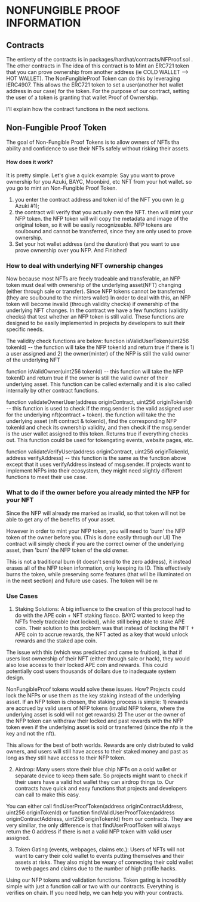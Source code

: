 # NONFUNGIBLE PROOF INFORMATION
## Contracts 
The entirety of the contracts is in packages/hardhat/contracts/NFProof.sol . The other contracts in 
The idea of this contract is to Mint an ERC721 token that you can prove ownership from another address (ie COLD WALLET --> HOT WALLET). The NonFungibleProof Token can do this by leveraging IERC4907. This allows the ERC721 token to set a user(another hot wallet address in our case) for the token. For the purpose of our contract, setting the user of a token is granting that wallet Proof of Ownership. 

I'll explain how the contract functions in the next sections.

## Non-Fungible Proof Token
The goal of Non-Fungible Proof Tokens is to allow owners of NFTs tha ability and confidence to use their NFTs safely without risking their assets. 

#### How does it work?
It is pretty simple. Let's give a quick example: Say you want to prove ownership for you Azuki, BAYC, Moonbird, etc NFT from your hot wallet. so you go to mint an Non-Fungible Proof Token.

1. you enter the contract address and token id of the NFT you own (e.g Azuki #1);
2. the contract will verify that you actually own the NFT. then will mint your NFP token. the NFP token will will copy the metadata and image of the original token, so it will be easily recognizeable. NFP tokens are soulbound and cannot be transferred, since they are only used to prove ownership. 
3. Set your hot wallet address (and the duration) that you want to use prove ownership over you NFP. And Finished!

### How to deal with underlying NFT ownership changes
Now because most NFTs are freely tradeable and transferable, an NFP token must deal with ownership of the underlying asset(NFT) changing (either through sale or transfer). Since NFP tokens cannot be transferred (they are soulbound to the minters wallet) In order to deal with this, an NFP token will become invalid (through validity checks) if ownership of the underlying NFT changes. In the contract we have a few functions (validity checks) that test whether an NFP token is still valid. These functions are designed to be easily implemented in projects by developers to suit their specific needs. 

The validity check functions are below:
function isValidUserToken(uint256 tokenId) -- the function will take the NFP tokenId and return true if there is 1) a user assigned and 2) the owner(minter) of the NFP is still the valid owner of the underlying NFT

function isValidOwner(uint256 tokenId) -- this function will take the NFP tokenID and return true if the owner is still the valid owner of their underlying asset. This function can be called externally and it is also called internally by other contract functions. 

function validateOwnerUser(address originContract, uint256 originTokenId) -- this function is used to check if the msg.sender is the valid assigned user for the underlying nft(contract + token). the function will take the the underlying asset (nft contract & tokenId), find the corresponding NFP tokenId and check its ownership validity, and then check if the msg.sender is the user wallet assigned to this token. Returns true if everything checks out. This function could be used for tokengating events, website pages, etc. 

function validateVerifyUser(address originContract, uint256 originTokenId, address verifyAddress) -- this function is the same as the function above except that it uses verifyAddress instead of msg.sender. If projects want to implement NFPs into their ecosystem, they might need slightly different functions to meet their use case. 

### What to do if the owner before you already minted the NFP for your NFT
Since the NFP will already me marked as invalid, so that token will not be able to get any of the benefits of your asset.

However in order to mint your NFP token, you will need to 'burn' the NFP token of the owner before you. (This is done easily through our UI) The contract will simply check if you are the correct owner of the underlying asset, then 'burn' the NFP token of the old owner. 

This is not a traditional burn (it doesn't send to the zero address), it instead erases all of the NFP token information, only keeping its ID. This effectively burns the token, while preserving some features (that will be illuminated on in the next section) and future use cases. The token will be m


### Use Cases
1) Staking Solutions: A big influence to the creation of this protocol had to do with the APE coin + NFT staking fiasco. BAYC wanted to keep the NFTs freely tradeable (not locked), while still being able to stake APE coin. Their solution to this problem was that instead of locking the NFT + APE coin to accrue rewards, the NFT acted as a key that would unlock rewards and the staked ape coin. 

The issue with this (which was predicted and came to fruition), is that if users lost ownership of their NFT (either through sale or hack), they would also lose access to their locked APE coin and rewards. This could potentially cost users thousands of dollars due to inadequate system design. 

NonFungibleProof tokens would solve these issues. How? Projects could lock the NFPs or use them as the key staking instead of the underlying asset. If an NFP token is chosen, the staking process is simple: 1) rewards are accrued by valid users of NFP tokens (invalid NFP tokens, where the underlying asset is sold will not get rewards) 2) The user or the owner of the NFP token can withdraw their locked and past rewards with the NFP token even if the underlying asset is sold or transferred (since the nfp is the key and not the nft). 

This allows for the best of both worlds. Rewards are only distributed to valid owners, and users will still have access to their staked money and past as long as they still have access to their NFP token. 

2) Airdrop: Many users store their blue chip NFTs on a cold wallet or separate device to keep them safe. So projects might want to check if their users have a valid hot wallet they can airdrop things to. Our contracts have quick and easy functions that projects and developers can call to make this easy. 

You can either call findUserProofToken(address originContractAddress, uint256 originTokenId) or function findValidUserProofToken(address originContractAddress, uint256 originTokenId) from our contracts. They are very similiar, the only difference is that findUserProofToken will always return the 0 address if there is not a valid NFP token with valid user assigned. 

3) Token Gating (events, webpages, claims etc.): Users of NFTs will not want to carry their cold wallet to events putting themselves and their assets at risks. They also might be weary of connecting their cold wallet to web pages and claims due to the number of high profile hacks. 

Using our NFP tokens and validation functions. Token gating is incredibly simple with just a function call or two with our contracts. Everything is verifies on chain. If you need help, we can help you with your contracts. 